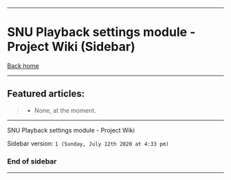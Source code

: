 
***

# SNU Playback settings module - Project Wiki (Sidebar)

[Back home](https://github.com/seanpm2001/SNU_PlaybackSettings/wiki/)

***

## Featured articles:

> * None, at the moment.

***

SNU Playback settings module - Project Wiki

Sidebar version: `1 (Sunday, July 12th 2020 at 4:33 pm)`

### End of sidebar

***
